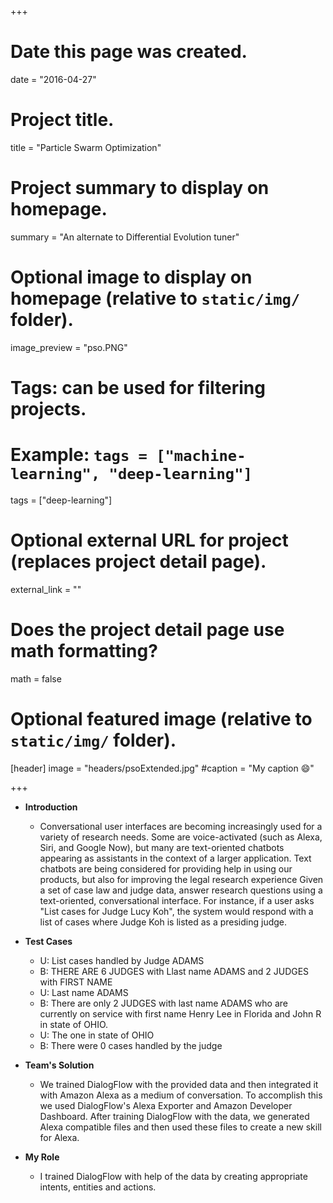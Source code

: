+++
# Date this page was created.
date = "2016-04-27"

# Project title.
title = "Particle Swarm Optimization"

# Project summary to display on homepage.
summary = "An alternate to Differential Evolution tuner"

# Optional image to display on homepage (relative to `static/img/` folder).
image_preview = "pso.PNG"

# Tags: can be used for filtering projects.
# Example: `tags = ["machine-learning", "deep-learning"]`
tags = ["deep-learning"]

# Optional external URL for project (replaces project detail page).
external_link = ""

# Does the project detail page use math formatting?
math = false

# Optional featured image (relative to `static/img/` folder).
[header]
image = "headers/psoExtended.jpg"
#caption = "My caption :smile:"

+++

* **Introduction**
	* Conversational user interfaces are becoming increasingly used for a variety of research needs.
	Some are voice-activated (such as Alexa, Siri, and Google Now), but many are text-oriented chatbots appearing as assistants in the context of a larger application. Text chatbots are being considered for providing help in using our products, but also for improving the legal research experience
	Given a set of case law and judge data, answer research questions using a text-oriented, conversational interface.
	For instance, if a user asks "List cases for Judge Lucy Koh", the system would respond with a list of cases where Judge Koh is listed as a presiding judge.

* **Test Cases**
	* U: List cases handled by Judge ADAMS
	*  B: THERE ARE 6 JUDGES with Llast name ADAMS and 2 JUDGES with FIRST NAME
	*  U: Last name ADAMS
	*  B: There are only 2 JUDGES with last name ADAMS who are currently on service with first name Henry Lee in Florida and John R in state of OHIO.
	*  U: The one in state of OHIO
	*  B: There were 0 cases handled by the judge


* **Team's Solution**
	* We trained DialogFlow with the provided data and then integrated it with Amazon Alexa as a medium of conversation. To accomplish this we used DialogFlow's Alexa Exporter and Amazon Developer Dashboard. After training DialogFlow with the data, we generated Alexa compatible files and then used these files to create a new skill for Alexa.
* **My Role**
	* I trained DialogFlow with help of the data by creating appropriate intents, entities and actions. 